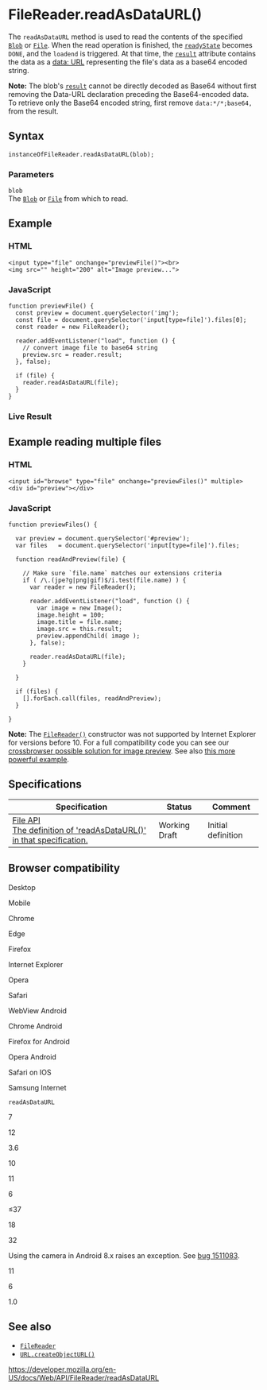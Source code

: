 FileReader.readAsDataURL()
==========================

The `readAsDataURL` method is used to read the contents of the specified [`Blob`](../blob) or [`File`](../file). When the read operation is finished, the [`readyState`](readystate) becomes `DONE`, and the `loadend` is triggered. At that time, the [`result`](result) attribute contains the data as a [data: URL](https://developer.mozilla.org/en-US/docs/Web/HTTP/Basics_of_HTTP/Data_URIs) representing the file's data as a base64 encoded string.

**Note:** The blob's [`result`](result) cannot be directly decoded as Base64 without first removing the Data-URL declaration preceding the Base64-encoded data. To retrieve only the Base64 encoded string, first remove `data:*/*;base64,` from the result.

Syntax
------

    instanceOfFileReader.readAsDataURL(blob);

### Parameters

`blob`  
The [`Blob`](../blob) or [`File`](../file) from which to read.

Example
-------

### HTML

    <input type="file" onchange="previewFile()"><br>
    <img src="" height="200" alt="Image preview...">

### JavaScript

    function previewFile() {
      const preview = document.querySelector('img');
      const file = document.querySelector('input[type=file]').files[0];
      const reader = new FileReader();

      reader.addEventListener("load", function () {
        // convert image file to base64 string
        preview.src = reader.result;
      }, false);

      if (file) {
        reader.readAsDataURL(file);
      }
    }

### Live Result

Example reading multiple files
------------------------------

### HTML

    <input id="browse" type="file" onchange="previewFiles()" multiple>
    <div id="preview"></div>

### JavaScript

    function previewFiles() {

      var preview = document.querySelector('#preview');
      var files   = document.querySelector('input[type=file]').files;

      function readAndPreview(file) {

        // Make sure `file.name` matches our extensions criteria
        if ( /\.(jpe?g|png|gif)$/i.test(file.name) ) {
          var reader = new FileReader();

          reader.addEventListener("load", function () {
            var image = new Image();
            image.height = 100;
            image.title = file.name;
            image.src = this.result;
            preview.appendChild( image );
          }, false);

          reader.readAsDataURL(file);
        }

      }

      if (files) {
        [].forEach.call(files, readAndPreview);
      }

    }

**Note:** The [`FileReader()`](../filereader) constructor was not supported by Internet Explorer for versions before 10. For a full compatibility code you can see our [crossbrowser possible solution for image preview](https://mdn.mozillademos.org/files/3699/crossbrowser_image_preview.html). See also [this more powerful example](https://mdn.mozillademos.org/files/3698/image_upload_preview.html).

Specifications
--------------

<table><thead><tr class="header"><th>Specification</th><th>Status</th><th>Comment</th></tr></thead><tbody><tr class="odd"><td><a href="https://w3c.github.io/FileAPI/#readAsDataURL">File API<br />
<span class="small">The definition of 'readAsDataURL()' in that specification.</span></a></td><td><span class="spec-wd">Working Draft</span></td><td>Initial definition</td></tr></tbody></table>

Browser compatibility
---------------------

Desktop

Mobile

Chrome

Edge

Firefox

Internet Explorer

Opera

Safari

WebView Android

Chrome Android

Firefox for Android

Opera Android

Safari on IOS

Samsung Internet

`readAsDataURL`

7

12

3.6

10

11

6

≤37

18

32

Using the camera in Android 8.x raises an exception. See [bug 1511083](https://bugzil.la/1511083).

11

6

1.0

See also
--------

-   [`FileReader`](../filereader)
-   [`URL.createObjectURL()`](../url/createobjecturl)

<a href="https://developer.mozilla.org/en-US/docs/Web/API/FileReader/readAsDataURL" class="_attribution-link">https://developer.mozilla.org/en-US/docs/Web/API/FileReader/readAsDataURL</a>
